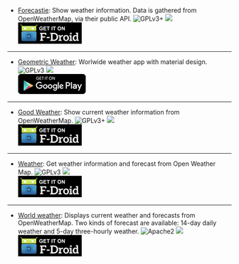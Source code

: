 <!--
    Copyright (C)  2016 PRIMOKORN.
    Permission is granted to copy, distribute and/or modify this document
    under the terms of the GNU Free Documentation License, Version 1.3
    or any later version published by the Free Software Foundation;
    with no Invariant Sections, no Front-Cover Texts, and no Back-Cover Texts.
    A copy of the license is included in the section entitled "GNU
    Free Documentation License".
-->

* [Forecastie](http://v.ht/B44M): Show weather information. Data is gathered from OpenWeatherMap, via their public API.
![GPLv3+](https://img.shields.io/badge/License-GPLv3+-brightgreen.svg?style=flat-square)
[![](https://img.shields.io/badge/Source-Github-lightgrey.svg?style=flat-square)](https://github.com/martykan/forecastie)  
[![](Pictures/F-Droid.png)](http://v.ht/B44M)

***

* [Geometric Weather](https://play.google.com/store/apps/details?id=wangdaye.com.geometricweather): Worlwide weather app with material design.
![GPLv3](https://img.shields.io/badge/License-GPLv3-brightgreen.svg?style=flat-square)
[![](https://img.shields.io/badge/Source-Github-lightgrey.svg?style=flat-square)](https://github.com/WangDaYeeeeee/GeometricWeather)  
[![](Pictures/Google_Play.png)](https://play.google.com/store/apps/details?id=wangdaye.com.geometricweather)

***

* [Good Weather](http://v.ht/PSmE): Show current weather information from OpenWeatherMap.
![GPLv3+](https://img.shields.io/badge/License-GPLv3+-brightgreen.svg?style=flat-square)
[![](https://img.shields.io/badge/Source-Github-lightgrey.svg?style=flat-square)](https://github.com/qqq3/good-weather)  
[![](Pictures/F-Droid.png)](http://v.ht/PSmE)

***

* [Weather](http://v.ht/P8En): Get weather information and forecast from Open Weather Map.
![GPLv3](https://img.shields.io/badge/License-GPLv3-brightgreen.svg?style=flat-square)
[![](https://img.shields.io/badge/Source-Github-lightgrey.svg?style=flat-square)](https://github.com/SecUSo/privacy-friendly-weather)  
[![](Pictures/F-Droid.png)](http://v.ht/P8En)

***

* [World weather](http://v.ht/RBFc): Displays current weather and forecasts from OpenWeatherMap. Two kinds of forecast are available: 14-day daily weather and 5-day three-hourly weather.
![Apache2](https://img.shields.io/badge/License-Apache%202.0-yellowgreen.svg?style=flat-square)
[![](https://img.shields.io/badge/Source-Github-lightgrey.svg?style=flat-square)](https://github.com/Kestutis-Z/World-Weather)  
[![](Pictures/F-Droid.png)](http://v.ht/RBFc)
